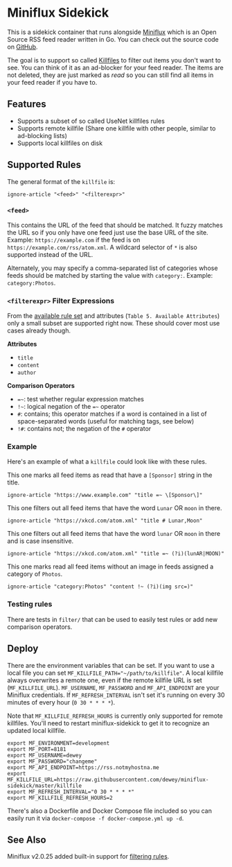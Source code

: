 # Miniflux Sidekick

This is a sidekick container that runs alongside [Miniflux](https://miniflux.app) which is an Open Source RSS feed reader written in Go. You can check out the source code on [GitHub](https://github.com/miniflux/miniflux).

The goal is to support so called [Killfiles](https://en.wikipedia.org/wiki/Kill_file) to filter out items you don't want to see. You can think of it as an ad-blocker for your feed reader. The items are not deleted, they are just marked as *read* so you can still find all items in your feed reader if you have to.

## Features

- Supports a subset of so called UseNet killfiles rules
- Supports remote killfile (Share one killfile with other people, similar to ad-blocking lists)
- Supports local killfiles on disk

## Supported Rules

The general format of the `killfile` is:

```
ignore-article "<feed>" "<filterexpr>"
```

### `<feed>`

This contains the URL of the feed that should be matched. It fuzzy matches the URL so if you only have one feed just use the base URL of the site. Example: `https://example.com` if the feed is on `https://example.com/rss/atom.xml`. A wildcard selector of `*` is also supported instead of the URL.

Alternately, you may specify a comma-separated list of categories whose feeds should be matched by starting the value with `category:`. Example: `category:Photos`.

### `<filterexpr>` Filter Expressions

From the [available rule set](https://newsboat.org/releases/2.15/docs/newsboat.html#_filter_language) and attributes (`Table 5. Available Attributes`) only a small subset are supported right now. These should cover most use cases already though.

**Attributes**

- `title`
- `content`
- `author`

**Comparison Operators**

- `=~`: test whether regular expression matches
- `!~`: logical negation of the `=~` operator
- `#`: contains; this operator matches if a word is contained in a list of space-separated words (useful for matching tags, see below)
- `!#`: contains not; the negation of the `#` operator



### Example

Here's an example of what a `killfile` could look like with these rules. 

This one marks all feed items as read that have a `[Sponsor]` string in the title.
```
ignore-article "https://www.example.com" "title =~ \[Sponsor\]"
```

This one filters out all feed items that have the word `Lunar` OR `moon` in there.
```
ignore-article "https://xkcd.com/atom.xml" "title # Lunar,Moon"
```

This one filters out all feed items that have the word `lunar` OR `moon` in there and is case insensitive.
```
ignore-article "https://xkcd.com/atom.xml" "title =~ (?i)(lunAR|MOON)"
```

This one marks read all feed items without an image in feeds assigned a category of `Photos`.
```
ignore-article "category:Photos" "content !~ (?i)(img src=)"

```

### Testing rules

There are tests in `filter/` that can be used to easily test rules or add new comparison operators.

## Deploy

There are the environment variables that can be set. If you want to use a local file you can set `MF_KILLFILE_PATH="~/path/to/killfile"`. A local killfile always overwrites a remote one, even if the remote killfile URL is set (`MF_KILLFILE_URL`). `MF_USERNAME`, `MF_PASSWORD` and `MF_API_ENDPOINT` are your Miniflux credentials. If `MF_REFRESH_INTERVAL` isn't set it's running on every 30 minutes of every hour (`0 30 * * * *`).

Note that `MF_KILLFILE_REFRESH_HOURS` is currently only supported for remote killfiles. You'll need to restart miniflux-sidekick to get it to recognize an updated local killfile.

```
export MF_ENVIRONMENT=development
export MF_PORT=8181
export MF_USERNAME=dewey
export MF_PASSWORD="changeme"
export MF_API_ENDPOINT=https://rss.notmyhostna.me
export MF_KILLFILE_URL=https://raw.githubusercontent.com/dewey/miniflux-sidekick/master/killfile
export MF_REFRESH_INTERVAL="0 30 * * * *"
export MF_KILLFILE_REFRESH_HOURS=2
```

There's also a Dockerfile and Docker Compose file included so you can easily run it via `docker-compose -f docker-compose.yml up -d`.

## See Also

Miniflux v2.0.25 added built-in support for [filtering rules](https://miniflux.app/docs/rules.html#filtering-rules).
